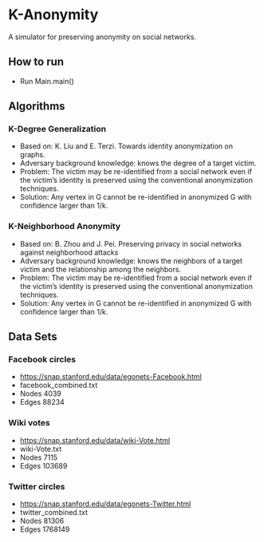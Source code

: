 # K-Anonymity 
A simulator for preserving anonymity on social networks.
  
## How to run  
* Run Main.main()

## Algorithms  
### K-Degree Generalization 
* Based on: K. Liu and E. Terzi. Towards identity anonymization on graphs.
* Adversary background knowledge: knows the degree of a target victim.
* Problem: The victim may be re-identified from a social network even if the victim’s identity is preserved using the conventional anonymization techniques.
* Solution: Any vertex in G cannot be re-identified in anonymized G with confidence larger than 1/k.

### K-Neighborhood Anonymity
* Based on: B. Zhou and J. Pei. Preserving privacy in social networks against neighborhood attacks
* Adversary background knowledge: knows the neighbors of a target victim and the relationship among the neighbors.
* Problem: The victim may be re-identified from a social network even if the victim’s identity is preserved using the conventional anonymization techniques.
* Solution: Any vertex in G cannot be re-identified in anonymized G with confidence larger than 1/k.

## Data Sets  
### Facebook circles  
* https://snap.stanford.edu/data/egonets-Facebook.html  
* facebook_combined.txt  
* Nodes	4039   
* Edges	88234  

### Wiki votes  
* https://snap.stanford.edu/data/wiki-Vote.html  
* wiki-Vote.txt 
* Nodes	7115  
* Edges	103689  

### Twitter circles  
* https://snap.stanford.edu/data/egonets-Twitter.html  
* twitter_combined.txt  
* Nodes	81306  
* Edges	1768149  